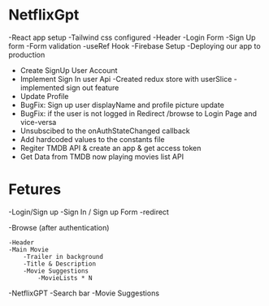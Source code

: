 # NetflixGpt
  -React app setup 
  -Tailwind css configured
  -Header
  -Login Form
  -Sign Up form
  -Form validation
  -useRef Hook
  -Firebase Setup
  -Deploying our app to production
  - Create SignUp User Account
  - Implement Sign In user Api
  -Created redux store with userSlice
  -implemented sign out feature
  - Update Profile
  - BugFix: Sign up user displayName and profile picture update
  - BugFix: if the user is not logged in Redirect /browse to Login Page and vice-versa
  - Unsubscibed to the onAuthStateChanged callback
  - Add hardcoded values to the constants file
  - Regiter TMDB API & create an app & get access token
  - Get Data from TMDB now playing movies list API


# Fetures

  -Login/Sign up
  -Sign In / Sign up Form
  -redirect

-Browse (after authentication)

    -Header
    -Main Movie
        -Trailer in background
        -Title & Description
        -Movie Suggestions
            -MovieLists * N

-NetflixGPT
    -Search bar
    -Movie Suggestions            

